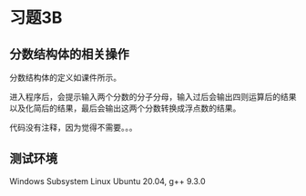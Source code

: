 # 习题3B
## 分数结构体的相关操作

分数结构体的定义如课件所示。

进入程序后，会提示输入两个分数的分子分母，输入过后会输出四则运算后的结果以及化简后的结果，最后会输出这两个分数转换成浮点数的结果。

代码没有注释，因为觉得不需要。。。

## 测试环境
Windows Subsystem Linux Ubuntu 20.04, g++ 9.3.0